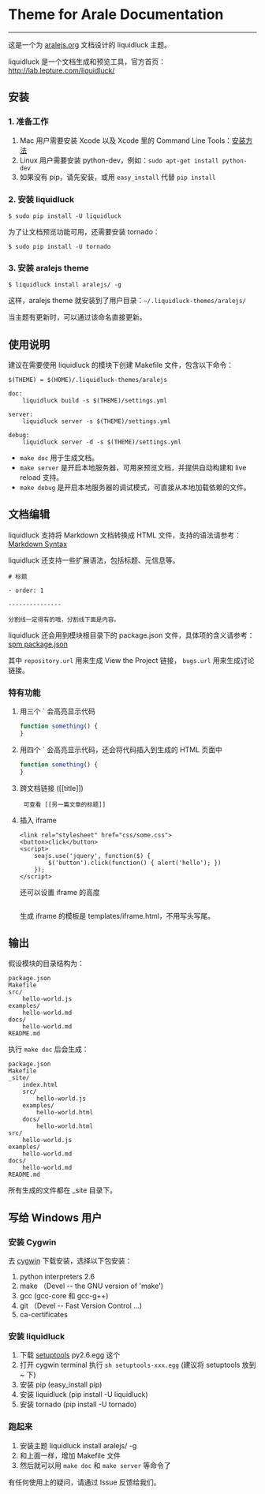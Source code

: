 # Theme for Arale Documentation

---

这是一个为 [aralejs.org](http://aralejs.org) 文档设计的 liquidluck 主题。

liquidluck 是一个文档生成和预览工具，官方首页：<http://lab.lepture.com/liquidluck/>



## 安装

### 1. 准备工作

1. Mac 用户需要安装 Xcode 以及 Xcode 里的 Command Line Tools：[安装方法](http://stackoverflow.com/questions/9329243/xcode-4-4-command-line-tools)
2. Linux 用户需要安装 python-dev，例如：`sudo apt-get install python-dev`
3. 如果没有 pip，请先安装，或用 `easy_install` 代替 `pip install`

### 2. 安装 liquidluck

```
$ sudo pip install -U liquidluck
```

为了让文档预览功能可用，还需要安装 tornado：

```
$ sudo pip install -U tornado
```

### 3. 安装 aralejs theme

```
$ liquidluck install aralejs/ -g
```

这样，aralejs theme 就安装到了用户目录：`~/.liquidluck-themes/aralejs/`

当主题有更新时，可以通过该命名直接更新。



## 使用说明

建议在需要使用 liquidluck 的模块下创建 Makefile 文件，包含以下命令：

```
$(THEME) = $(HOME)/.liquidluck-themes/aralejs

doc:
    liquidluck build -s $(THEME)/settings.yml

server:
    liquidluck server -s $(THEME)/settings.yml

debug:
    liquidluck server -d -s $(THEME)/settings.yml
```

- `make doc` 用于生成文档。
- `make server` 是开启本地服务器，可用来预览文档，并提供自动构建和 live reload 支持。
- `make debug` 是开启本地服务器的调试模式，可直接从本地加载依赖的文件。


## 文档编辑

liquidluck 支持将 Markdown 文档转换成 HTML 文件，支持的语法请参考：[Markdown Syntax](http://daringfireball.net/projects/markdown/syntax)

liquidluck 还支持一些扩展语法，包括标题、元信息等。

```
# 标题

- order: 1

---------------

分割线一定得有的哦，分割线下面是内容。
```

liquidluck 还会用到模块根目录下的 package.json 文件，具体项的含义请参考：[spm package.json](https://github.com/seajs/spm/wiki/package.json)

其中 ``repository.url`` 用来生成 View the Project 链接， ``bugs.url`` 用来生成讨论链接。


### 特有功能

1. 用三个 ` 会高亮显示代码

    ```js
    function something() {
    }
    ```

2. 用四个 ` 会高亮显示代码，还会将代码插入到生成的 HTML 页面中

    ````js
    function something() {
    }
    ````

3. 跨文档链接 ([[title]])

   ```
    可查看 [[另一篇文章的标题]]
   ```

4. 插入 iframe

    ````iframe
    <link rel="stylesheet" href="css/some.css">
    <button>click</button>
    <script>
        seajs.use('jquery', function($) {
            $('button').click(function() { alert('hello'); })
        });
    </script>
    ````

    还可以设置 iframe 的高度

    ````iframe:400
    ````

    生成 iframe 的模板是 templates/iframe.html，不用写头写尾。



## 输出

假设模块的目录结构为：

```
package.json
Makefile
src/
    hello-world.js
examples/
    hello-world.md
docs/
    hello-world.md
README.md
```

执行 `make doc` 后会生成：

```
package.json
Makefile
_site/
    index.html
    src/
        hello-world.js
    examples/
        hello-world.html
    docs/
        hello-world.html
src/
    hello-world.js
examples/
    hello-world.md
docs/
    hello-world.md
README.md
```

所有生成的文件都在 _site 目录下。


## 写给 Windows 用户

### 安装 Cygwin

去 [cygwin](http://www.cygwin.com) 下载安装，选择以下包安装：

1. python interpreters 2.6
2. make （Devel -- the GNU version of 'make')
3. gcc (gcc-core 和 gcc-g++)
4. git （Devel -- Fast Version Control …)
5. ca-certificates

### 安装 liquidluck

1. 下载 [setuptools](http://pypi.python.org/pypi/setuptools) py2.6.egg 这个
2. 打开 cygwin terminal 执行 ``sh setuptools-xxx.egg`` (建议将 setuptools 放到 ~ 下)
3. 安装 pip (easy_install pip)
4. 安装 liquidluck (pip install -U liquidluck)
5. 安装 tornado (pip install -U tornado)

### 跑起来

1. 安装主题 liquidluck install aralejs/ -g
2. 和上面一样，增加 Makefile 文件
3. 然后就可以用 `make doc` 和 `make server` 等命令了


有任何使用上的疑问，请通过 Issue 反馈给我们。
